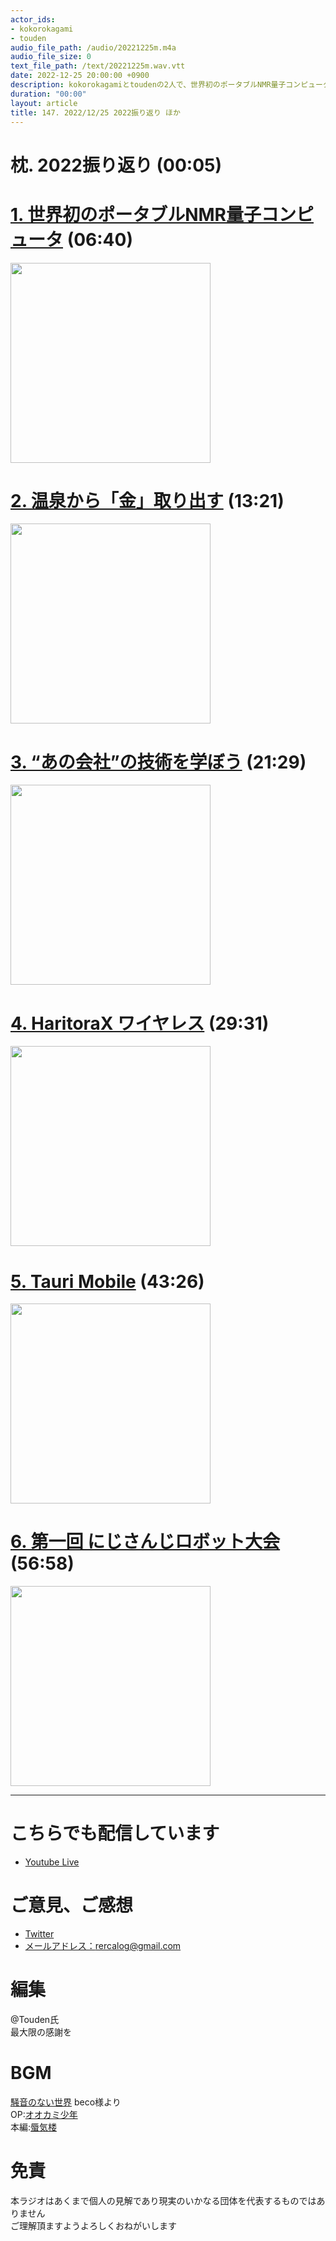 ```yaml
---
actor_ids:
- kokorokagami
- touden
audio_file_path: /audio/20221225m.m4a
audio_file_size: 0
text_file_path: /text/20221225m.wav.vtt
date: 2022-12-25 20:00:00 +0900
description: kokorokagamiとtoudenの2人で、世界初のポータブルNMR量子コンピュータ、温泉から「金」取り出す など について話しました。
duration: "00:00"
layout: article
title: 147. 2022/12/25 2022振り返り ほか
---
```


# 枕. 2022振り返り (00:05)

# [1. 世界初のポータブルNMR量子コンピュータ](https://robotstart.info/2022/12/16/gemini-mini-spinq.html) (06:40)

[<img src="https://robotstart.info/wp-content/uploads/2022/12/switchscience_main.jpg" width="320dp">](https://robotstart.info/2022/12/16/gemini-mini-spinq.html)

# [2. 温泉から「金」取り出す](https://www3.nhk.or.jp/news/html/20221211/k10013919661000.html) (13:21)

[<img src="https://www3.nhk.or.jp/news/html/20221211/K10013919661_2212110753_1211080857_01_02.jpg" width="320dp">](https://www3.nhk.or.jp/news/html/20221211/k10013919661000.html)

# [3. “あの会社”の技術を学ぼう](https://hatena.blog/dev) (21:29)

[<img src="https://hatena.blog/dev/static/ogimage.png" width="320dp">](https://hatena.blog/dev)

# [4. HaritoraX ワイヤレス](https://ja.shiftall.net/news/20221216-2) (29:31)

[<img src="https://uploads-ssl.webflow.com/611b304f6e73904048a2b6ca/639c2fe3b398f46caa573709_WlQTz7W42D5Gr2h2Bc3NR3zdzblAqg62mjXUuRNu4esaIWO9F3Cx7MZZVJFFWNmkVTJvN-0A-uWd4eWxNrPfl2NL-FEi6kj86tf_cGHk2y7B0pS8n5dU0ibRjrqlOvnon6OJ0WWcl8_KaC1hWPQQ1wkeiJAYS3VUj2PhvFoGldYmwIssyBo7OvtLYmPFLA.png" width="320dp">](https://ja.shiftall.net/news/20221216-2)

# [5. Tauri Mobile](https://www.publickey1.jp/blog/22/tauriiosandroidtauri_mobileelectronrust.html) (43:26)

[<img src="https://www.publickey1.jp/2022/taurimobalpha01.png" width="320dp">](https://www.publickey1.jp/blog/22/tauriiosandroidtauri_mobileelectronrust.html)

# [6. 第一回 にじさんじロボット大会](https://www.youtube.com/watch?v=ZGH0TgKw49I) (56:58)

[<img src="https://img.youtube.com/vi/ZGH0TgKw49I/0.jpg" width="320dp">](https://www.youtube.com/watch?v=ZGH0TgKw49I)

___

# こちらでも配信しています
- [Youtube Live](https://www.youtube.com/channel/UCD1zo-WnyFdE5w0pqvKblkA)

# ご意見、ご感想
- [Twitter](https://twitter.com/recalog1)
- [メールアドレス：rercalog@gmail.com](rercalog@gmail.com)

# 編集

@Touden氏  
最大限の感謝を  

# BGM

[騒音のない世界](http://noiselessworld.net/) beco様より  
OP:[オオカミ少年](https://soundcloud.com/baron1_3/wolfboy)  
本編:[蜃気楼](https://soundcloud.com/baron1_3/shinkirou)  

# 免責

本ラジオはあくまで個人の見解であり現実のいかなる団体を代表するものではありません  
ご理解頂ますようよろしくおねがいします  
